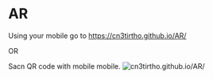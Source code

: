 # AR
 
Using your mobile go to https://cn3tirtho.github.io/AR/

OR 

Sacn QR code with mobile mobile. 
![cn3tirtho.github.io/AR/](https://cn3tirtho.github.io/AR/images/qr-code.png "cn3tirtho.github.io/AR/")
